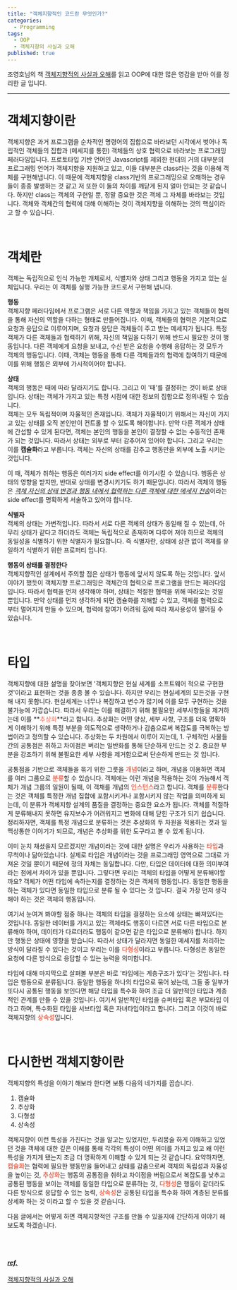 ```yaml
---
title: "객체지향적인 코드란 무엇인가?"
categories:
  - Programming
tags:
  - OOP
  - 객체지향의 사실과 오해
published: true
---
```


조영호님의 책 [객체지향적의 사실과 오해](https://wikibook.co.kr/object-orientation-ebook/)를 읽고 OOP에 대한 많은 영감을 받아 이를 정리한 글 입니다.

----

# 객체지향이란

객체지향은 과거 프로그램을 순차적인 명령어의 집합으로 바라보던 시각에서 벗어나 독립적인 객체들의 집합과 (메세지를 통한) 객체들의 상호 협력으로 바라보는 프로그래밍 페러다임입니다. 프로토타입 기반 언어인 Javascript를 제외한 현대의 거의 대부분의 프로그래밍 언어가 객체지향을 지원하고 있고, 이들 대부분은 class라는 것을 이용해 객체를 구현해냅니다. 이 때문에 객체지향을 class기반의 프로그래밍으로 오해하는 경우들이 종종 발생하는 것 같고 저 또한 이 둘의 차이를 깨닫게 된지 얼마 안되는 것 같습니다. 하지만 class는 객체의 구현일 뿐, 정말 중요한 것은 객체 그 자체를 바라보는 것입니다. 객체와 객체간의 협력에 대해 이해하는 것이 객체지향을 이해하는 것의 핵심이라고 할 수 있습니다.

<br/>

# 객체란

객체는 독립적으로 인식 가능한 개체로서, 식별자와 상태 그리고 행동을 가지고 있는 실체입니다. 우리는 이 객체를 실행 가능한 코드로서 구현해 냅니다.

**행동**  
객체지향 페러다임에서 프로그램은 서로 다른 역할과 책임을 가지고 있는 객체들이 협력을 통해 자신의 역할을 다하는 형태로 만들어집니다. 이때, 객체들의 협력은 기본적으로 요청과 응답으로 이루어지며, 요청과 응답은 객체들이 주고 받는 메세지가 됩니다. 특정 객체가 다른 객체들과 협력하기 위해, 자신의 책임을 다하기 위해 반드시 필요한 것이 행동입니다. 다른 객체에게 요청을 보내고, 수신 받은 요청을 수행해 응답하는 것 모두가 객체의 행동입니다. 이때, 객체는 행동을 통해 다른 객체들과의 협력에 참여하기 때문에 이를 위해 행동은 외부에 가시적이어야 합니다.

**상태**  
객체의 행동은 때에 따라 달라지기도 합니다. 그리고 이 '때'를 결정하는 것이 바로 상태입니다. 상태는 객체가 가지고 있는 특정 시점에 대한 정보의 집합으로 정의내릴 수 있습니다.  
객체는 모두 독립적이며 자율적인 존재입니다. 객체가 자율적이기 위해서는 자신이 가지고 있는 상태를 오직 본인만이 컨트롤 할 수 있도록 해야합니다. 만약 다른 객체가 상태에 간섭할 수 있게 된다면, 객체는 본인의 행동을 본인이 결정할 수 없는 수동적인 존재가 되는 것입니다. 따라서 상태는 외부로 부터 감추어져 있어야 합니다. 그리고 우리는 이를 **캡슐화**라고 부릅니다. 객체는 자신의 상태를 감추고 행동만을 외부에 노출 시키는 것입니다.

이 때, 객체가 취하는 행동은 여러가지 side effect를 야기시킬 수 있습니다. 행동은 상태의 영향을 받지만, 반대로 상태를 변경시키기도 하기 때문입니다. 따라서 객체의 행동은 <u>*객체 자신의 상태 변경과 행동 내에서 협력하는 다른 객체에 대한 메세지 전송*</u>이라는 side effect를 명확하게 서술하고 있어야 합니다.

**식별자**  
객체의 상태는 가변적입니다. 따라서 서로 다른 객체의 상태가 동일해 질 수 있는데, 아무리 상태가 같다고 하더라도 객체는 독립적으로 존재하며 다루어 져야 하므로 객체의 동일성을 식별하기 위한 식별자가 필요합니다. 즉 식별자란, 상태에 상관 없이 객체를 유일하기 식별하기 위한 프로퍼티 입니다.

**행동이 상태를 결정한다**  
객체지향적인 설계에서 주의할 점은 상태가 행동에 앞서지 않도록 하는 것입니다. 앞서 이야기 했듯이 객체지향 프로그래밍은 객체간의 협력으로 프로그램을 만드는 페러다임입니다. 따라서 협력을 먼저 생각해야 하며, 상태는 적절한 협력을 위해 따라오는 것일 뿐입니다. 만약 상태를 먼저 생각하게 되면 캡슐화를 저해할 수 있고, 객체를 협력으로 부터 멀어지게 만들 수 있으며, 협력에 참여가 어려워 짐에 따라 재사용성이 떨어질 수 있습니다.

<br/>

# 타입

객체지향에 대한 설명을 찾아보면 '객체지향은 현실 세계를 소프트웨어 적으로 구현한 것'이라고 표현하는 것을 종종 볼 수 있습니다. 하지만 우리는 현실세계의 모든것을 구현해 내지 못합니다. 현실세계는 너무나 복잡하고 변수가 많기에 이를 모두 구현하는 것을 불가능에 가깝습니다. 따라서 우리는 이를 해결하기 위해 불필요한 세부사항들을 제거하는데 이를 **<font color='#ED6E57'>추상화</font>**라고 합니다. 추상화는 어떤 양상, 세부 사항, 구조를 더욱 명확하게 이해하기 위해 특정 부분을 의도적으로 생략하거나 감춤으로써 복잡도를 극복하는 방법이라고 정의할 수 있습니다. 추상화는 두 차원에서 이루어 지는데, 1. 구체적인 사물들 간의 공통점은 취하고 차이점은 버리는 일반화를 통해 단순하게 만드는 것  2. 중요한 부분을 강조하기 위해 불필요한 세부 사항을 제거함으로써 단순하게 만드는 것 입니다.

공통점을 기반으로 객체들을 묶기 위한 그릇을 <font color='#ED6E57'>**개념**</font>이라고 하며, 개념을 이용하면 객체를 여러 그룹으로 <font color='#ED6E57'>**분류**</font>할 수 있습니다. 객체에는 이런 개념을 적용하는 것이 가능해서 객체가 개념 그룹의 일원이 될때, 이 객채를 개념의 <font color='#ED6E57'>**인스턴스**</font>라고 합니다. 객체를 <font color='#ED6E57'>**분류**</font>한다는 것은 객체를 특정한 개념 집합에 포함시키거나 포함시키지 않는 작업을 의미하게 되는데, 이 분류가 객체지향 설계의 품질을 결정하는 중요한 요소가 됩니다. 객체를 적절하게 분류해내지 못하면 유지보수가 어려워지고 변화에 대해 닫힌 구조가 되기 쉽습니다. 정리하자면, 객체를 특정 개념으로 분류하는 것은 추상화의 두 차원을 적용하는 것과 일맥상통한 이야기가 되므로, 개념은 추상화를 위한 도구라고 볼 수 있게 됩니다.

이미 눈치 채셨을지 모르겠지만 개념이라는 것에 대한 설명은 우리가 사용하는 <font color='#ED6E57'>**타입**</font>과 무척이나 닮아있습니다. 실제로 타입은 개념이라는 것을 프로그래밍 영역으로 그대로 가져온 것일 뿐이기 때문에 정의 자체는 동일합니다. 다만, 타입은 데이터에 대한 의미부여라는 점에서 차이가 있을 뿐입니다. 그렇다면 우리는 객체의 타입을 어떻게 분류해야할까요? 객체가 어떤 타입에 속하는지를 결정하는 것은 객체의 행동입니다. 동일한 행동을 하는 객체가 있다면 동일한 타입으로 분류 될 수 있다는 것 입니다. 결국 가장 먼저 생각해야 하는 것은 객체의 행동입니다.

여기서 눈여겨 봐야할 점중 하나는 객체의 타입을 결정하는 요소에 상태는 빠져있다는 것입니다. 동일한 데이터를 가지고 있는 객체라도 행동이 다르면 서로 다른 타입으로 분류해야 하며, 데이터가 다르더라도 행동이 같으면 같은 타입으로 분류해야 합니다. 하지만 행동은 상태에 영향을 받습니다. 따라서 상태가 달라지면 동일한 메세지를 처리하는 방식이 달라질 수 있다는 것이고 우리는 이를 <font color='#ED6E57'>**다형성**</font>이라고 부릅니다. 다형성은 동일한 요청에 다른 방식으로 응답할 수 있는 능력을 의미합니다.

타입에 대해 마지막으로 살펴볼 부분은 바로 '타입에는 계층구조가 있다'는 것입니다. 타입은 행동으로 분류됩니다. 동일한 행동을 하나의 타입으로 묶어 놨는데, 그들 중 일부가 또다시 공통된 행동을 보인다면 해당 타입을 특수화 하여 조금 더 일반적인 타입과 계층적인 관계를 만들 수 있을 것입니다. 여기서 일반적인 타입을 슈퍼타입 혹은 부모타입 이라고 하며, 특수화된 타입을 서브타입 혹은 자녀타입이라고 합니다. 그리고 이것이 바로 객체지향의 <font color='#ED6E57'>**상속성**</font>입니다.


<br/>

# 다시한번 객체지향이란

객체지향의 특성을 이야기 해보라 한다면 보통 다음의 네가지를 꼽습니다.
1. 캡슐화
2. 추상화
3. 다형성
4. 상속성

객체지향이 이런 특성을 가진다는 것을 알고는 있었지만, 두리뭉술 하게 이해하고 있었던 것을 객체에 대한 깊은 이해를 통해 각각의 특성이 어떤 의미를 가지고 있고 왜 이런 특성을 가지게 됐는지 조금 더 명확하게 이해할 수 있게 되는 것 같습니다. 요약하자면, <font color='#ED6E57'>**캡슐화**</font>는 협력에 필요한 행동만을 들어내고 상태를 감춤으로써 객체의 독립성과 자율성을 높이는 것, <font color='#ED6E57'>**추상화**</font>는 행동의 공통점을 취하고 차이점을 버림으로서 복잡도를 낮추고 공통된 행동을 보이는 객체를 동일한 타입으로 분류하는 것, <font color='#ED6E57'>**다형성**</font>은 행동이 같더라도 다른 방식으로 응답할 수 있는 능력, <font color='#ED6E57'>**상속성**</font>은 공통된 타입을 특수화 하여 계층된 분류를 상세화 하는 것 이라고 할 수 있을 것 같습니다.

다음 글에서는 어떻게 하면 객체지향적인 구조를 만들 수 있을지에 간단하게 이야기 해보도록 하겠습니다.


<br/><br/>

#### *<u>ref.</u>*
[객체지향적의 사실과 오해](https://wikibook.co.kr/object-orientation-ebook/)